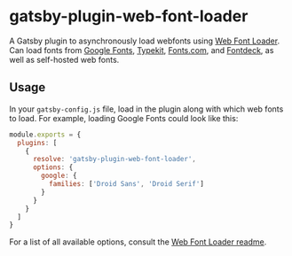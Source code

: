 # gatsby-plugin-web-font-loader

A Gatsby plugin to asynchronously load webfonts using [Web Font Loader](https://github.com/typekit/webfontloader). Can load fonts from [Google Fonts](http://www.google.com/fonts/), [Typekit](http://www.typekit.com/),  [Fonts.com](http://www.fonts.com/), and [Fontdeck](http://fontdeck.com/), as well as self-hosted web fonts.

## Usage

In your `gatsby-config.js` file, load in the plugin along with which web fonts to load. For example, loading Google Fonts could look like this:

```javascript
module.exports = {
  plugins: [
    {
      resolve: 'gatsby-plugin-web-font-loader',
      options: {
        google: {
          families: ['Droid Sans', 'Droid Serif']
        }
      }
    }
  ]
}
```

For a list of all available options, consult the [Web Font Loader readme](https://github.com/typekit/webfontloader).